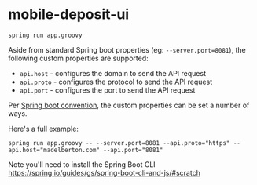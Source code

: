 # mobile-deposit-ui

```
spring run app.groovy
```

Aside from standard Spring boot properties (eg: `--server.port=8081`), the following custom properties are supported:

* `api.host` - configures the domain to send the API request
* `api.proto` - configures the protocol to send the API request
* `api.port` - configures the port to send the API request

Per [Spring boot convention](http://docs.spring.io/spring-boot/docs/current/reference/html/boot-features-external-config.html), the custom properties can be set a number of ways.

Here's a full example:
```
spring run app.groovy -- --server.port=8081 --api.proto="https" --api.host="madelberton.com" --api.port="8081"
```

Note you'll need to install the Spring Boot CLI https://spring.io/guides/gs/spring-boot-cli-and-js/#scratch
